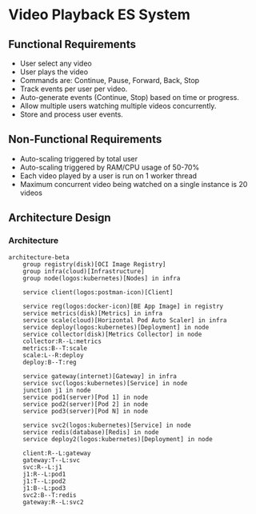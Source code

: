 # Video Playback ES System

## Functional Requirements

-   User select any video
-   User plays the video
-   Commands are: Continue, Pause, Forward, Back, Stop
-   Track events per user per video.
-   Auto-generate events (Continue, Stop) based on time or progress.
-   Allow multiple users watching multiple videos concurrently.
-   Store and process user events.

## Non-Functional Requirements

-   Auto-scaling triggered by total user
-   Auto-scaling triggered by RAM/CPU usage of 50-70%
-   Each video played by a user is run on 1 worker thread
-   Maximum concurrent video being watched on a single instance is 20 videos

## Architecture Design

### Architecture

```mermaid
architecture-beta
    group registry(disk)[OCI Image Registry]
    group infra(cloud)[Infrastructure]
    group node(logos:kubernetes)[Nodes] in infra

    service client(logos:postman-icon)[Client]

    service reg(logos:docker-icon)[BE App Image] in registry
    service metrics(disk)[Metrics] in infra
    service scale(cloud)[Horizontal Pod Auto Scaler] in infra
    service deploy(logos:kubernetes)[Deployment] in node
    service collector(disk)[Metrics Collector] in node
    collector:R--L:metrics
    metrics:B--T:scale
    scale:L--R:deploy
    deploy:B--T:reg

    service gateway(internet)[Gateway] in infra
    service svc(logos:kubernetes)[Service] in node
    junction j1 in node
    service pod1(server)[Pod 1] in node
    service pod2(server)[Pod 2] in node
    service pod3(server)[Pod N] in node

    service svc2(logos:kubernetes)[Service] in node
    service redis(database)[Redis] in node
    service deploy2(logos:kubernetes)[Deployment] in node

    client:R--L:gateway
    gateway:T--L:svc
    svc:R--L:j1
    j1:R--L:pod1
    j1:T--L:pod2
    j1:B--L:pod3
    svc2:B--T:redis
    gateway:R--L:svc2


```
